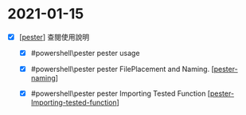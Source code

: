 # 2021-01-15

- [x] [[pester]] 查閱使用說明
    - [x] #powershell\pester pester usage
    - [x] #powershell\pester pester FilePlacement and Naming. [[pester-naming]]
    - [x] #powershell\pester pester Importing Tested Function [[pester-Importing-tested-function]]


[//begin]: # "Autogenerated link references for markdown compatibility"
[pester]: ../../../../devops/2-code/learning/language/Powershell/testing/pester.md "Pester"
[pester-naming]: ../../../../devops/2-code/learning/language/Powershell/testing/pester-naming.md "Pester Naming"
[pester-Importing-tested-function]: ../../../../devops/2-code/learning/language/Powershell/testing/pester-importing-tested-function.md "Pester Importing Tested Function"
[//end]: # "Autogenerated link references"
